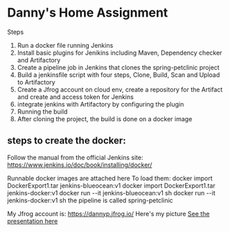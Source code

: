 # Danny's Home Assignment
Steps
1. Run a docker file running Jenkins
2. Install basic plugins for Jenikins including Maven, Dependency checker and Artifactory
3. Create a pipeline job in Jenkins that clones the spring-petclinic project
4. Build a jenkinsfile script with four steps, Clone, Build, Scan and Upload to Artifactory
5. Create a Jfrog account on cloud env, create a repository for the Artifact and create and access token for Jenkins
6. integrate jenkins with Artifactory by configuring the plugin
7. Running the build
8. After cloning the project, the build is done on a docker image


## steps to create the docker:
Follow the manual from the official Jenkins site: https://www.jenkins.io/doc/book/installing/docker/

Runnable docker images are attached here
To load them:
docker import DockerExport1.tar jenkins-blueocean:v1
docker import DockerExport1.tar jenkins-docker:v1
docker run --it jenkins-blueocean:v1 sh
docker run --it jenkins-docker:v1 sh
the pipeline is called spring-petclinic


My Jfrog account is: https://dannyp.jfrog.io/
Here's my picture
<a href="https://speakerdeck.com/michaelisvy/spring-petclinic-sample-application">See the presentation here</a>


